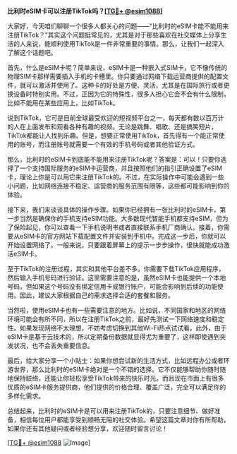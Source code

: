 **比利时eSIM卡可以注册TikTok吗？[[TG💪+ @esim1088](https://t.me/s/esim1088)]**

大家好，今天咱们聊聊一个很多人都关心的问题——“比利时的eSIM卡能不能用来注册TikTok？”其实这个问题挺常见的，尤其是对于那些喜欢在社交媒体上分享生活的人来说，能顺利使用TikTok是一件非常重要的事情。那么，让我们一起深入了解这个话题吧。

首先，什么是eSIM卡呢？简单来说，eSIM卡是一种嵌入式SIM卡，它不像传统的物理SIM卡那样需要插入手机的卡槽里。你只要通过网络下载运营商提供的配置文件，就可以激活并使用了。这种卡的好处是方便、灵活，尤其是在国际旅行或者更换设备时特别实用。不过，正因为它的特殊性，很多人担心它会不会有什么限制，比如不能用在某些应用上，比如TikTok。

说到TikTok，它可是目前全球最受欢迎的短视频平台之一，每天都有数以百万计的人在上面发布和观看各种有趣的视频。无论是跳舞、唱歌、还是搞笑短片，TikTok都能让人找到乐趣。但是，想要正常使用TikTok，首先得有一个能正常使用的账号，而注册账号就需要一个有效的手机号码或者其他验证方式。

那么，比利时的eSIM卡到底能不能用来注册TikTok呢？答案是：可以！只要你选择了一个支持国际服务的eSIM卡运营商，并且按照他们的指引正确设置了eSIM卡，理论上你是可以用它来注册TikTok的。不过，在实际操作中可能会遇到一些小问题，比如网络连接不稳定、运营商的服务范围有限等，这些都可能影响到你的体验。

接下来，我们来谈谈具体的操作步骤。如果你已经拥有一张比利时的eSIM卡，第一步当然是确保你的手机支持eSIM功能。大多数现代智能手机都支持eSIM，但为了保险起见，你可以查看一下手机说明书或者直接联系手机厂商确认。接着，你需要从eSIM卡的官方网站下载配置文件并安装到手机中。完成这一步后，你就可以开始设置网络了。一般来说，只要跟着屏幕上的提示一步步操作，很快就能成功激活eSIM卡。

至于TikTok的注册过程，其实和其他平台差不多。你需要下载TikTok应用程序，然后输入手机号码进行验证。这里需要注意的是，虽然eSIM卡也能提供一个本地号码，但如果这个号码没有绑定信用卡或银行账户，可能会影响到后续的功能使用。因此，建议大家根据自己的需求选择合适的套餐和服务。

当然啦，使用eSIM卡也有一些需要注意的地方。比如说，不同国家和地区的网络环境可能会有所不同，所以在注册TikTok之前，最好先测试一下网络速度和稳定性。如果发现网络不太理想，不妨考虑切换到其他Wi-Fi热点试试看。此外，由于eSIM卡是基于云技术的，所以定期备份数据就显得尤为重要了，这样即使遇到突发状况，也不会丢失重要信息。

最后，给大家分享一个小贴士：如果你想尝试新的生活方式，比如远程办公或者环游世界，那么比利时的eSIM卡绝对是一个不错的选择。它不仅能够帮助你随时随地保持联络，还能让你轻松享受TikTok带来的快乐时光。而且现在市面上有很多优质的eSIM卡服务提供商，他们提供的价格合理、覆盖广泛，完全可以满足你的多样化需求。

总结起来，比利时的eSIM卡是可以用来注册TikTok的，只要注意细节、做好准备，相信每位用户都能享受到顺畅无阻的社交体验。希望这篇文章对你有所帮助，如果你还有其他疑问或者经验想分享，欢迎随时留言讨论！

[[TG💪+ @esim1088](https://t.me/s/esim1088) ![Image](https://i.postimg.cc/4NQfJmqS/Snipaste-2025-05-13-00-14-12.png)]